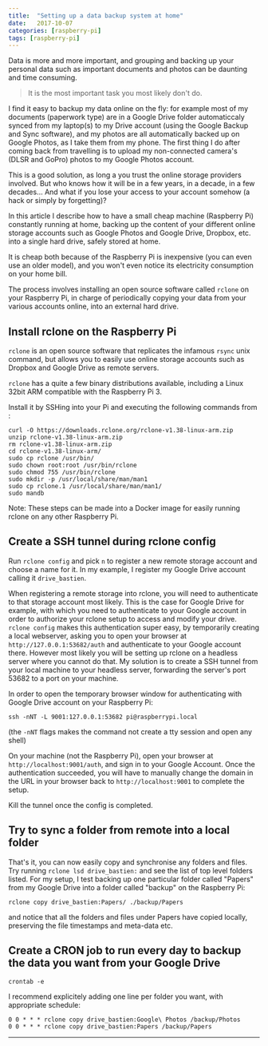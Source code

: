 ```yaml
---
title:  "Setting up a data backup system at home"
date:   2017-10-07
categories: [raspberry-pi]
tags: [raspberry-pi]
---
```


Data is more and more important, and grouping and backing up your personal data such as important documents and photos can be daunting and time consuming.

> It is the most important task you most likely don't do.

I find it easy to backup my data online on the fly: for example most of my documents (paperwork type) are in a Google Drive folder automaticcaly synced from my laptop(s) to my Drive account (using the Google Backup and Sync software), and my photos are all automatically backed up on Google Photos, as I take them from my phone. The first thing I do after coming back from travelling is to upload my non-connected camera's (DLSR and GoPro) photos to my Google Photos account.

This is a good solution, as long a you trust the online storage providers involved. But who knows how it will be in a few years, in a decade, in a few decades... And what if you lose your access to your account somehow (a hack or simply by forgetting)?

In this article I describe how to have a small cheap machine (Raspberry Pi) constantly running at home, backing up the content of your different online storage accounts such as Google Photos and Google Drive, Dropbox, etc. into a single hard drive, safely stored at home.

It is cheap both because of the Raspberry Pi is inexpensive (you can even use an older model), and you won't even notice its electricity consumption on your home bill.

The process involves installing an open source software called `rclone` on your Raspberry Pi, in charge of periodically copying your data from your various accounts online, into an external hard drive.

## Install rclone on the Raspberry Pi

`rclone` is an open source software that replicates the infamous `rsync` unix command, but allows you to easily use online storage accounts such as Dropbox and Google Drive as remote servers.

`rclone` has a quite a few binary distributions available, including a Linux 32bit ARM compatible with the Raspberry Pi 3.

Install it by SSHing into your Pi and executing the following commands from :

```
curl -O https://downloads.rclone.org/rclone-v1.38-linux-arm.zip
unzip rclone-v1.38-linux-arm.zip 
rm rclone-v1.38-linux-arm.zip 
cd rclone-v1.38-linux-arm/
sudo cp rclone /usr/bin/
sudo chown root:root /usr/bin/rclone 
sudo chmod 755 /usr/bin/rclone 
sudo mkdir -p /usr/local/share/man/man1
sudo cp rclone.1 /usr/local/share/man/man1/
sudo mandb 
```

Note: These steps can be made into a Docker image for easily running rclone on any other Raspberry Pi.

## Create a SSH tunnel during rclone config 

Run `rclone config` and pick `n` to register a new remote storage account and choose a name for it. In my example, I register my Google Drive account calling it `drive_bastien`.

When registering a remote storage into rclone, you will need to authenticate to that storage account most likely.
This is the case for Google Drive for example, with which you need to authenticate to your Google account in order 
to authorize your rclone setup to access and modify your drive.
`rclone config` makes this authentication super easy, by temporarily creating a local webserver, 
asking you to open your browser at `http://127.0.0.1:53682/auth` and authenticate to your Google account there.
However most likely you will be setting up rclone on a headless server where you cannot do that.
My solution is to create a SSH tunnel from your local machine to your headless server, forwarding the server's port 53682
to a port on your machine.

In order to open the temporary browser window for authenticating with Google Drive account on your Raspberry Pi:

```
ssh -nNT -L 9001:127.0.0.1:53682 pi@raspberrypi.local
```

(the `-nNT` flags makes the command not create a tty session and open any shell)

On your machine (not the Raspberry Pi), open your browser at `http://localhost:9001/auth`, and sign in to your Google Account.
Once the authentication succeeded, you will have to manually change the domain in the URL in your browser back to `http://localhost:9001` to complete the setup.

Kill the tunnel once the config is completed.

## Try to sync a folder from remote into a local folder

That's it, you can now easily copy and synchronise any folders and files. 
Try running `rclone lsd drive_bastien:` and see the list of top level folders listed.
For my setup, I test backing up one particular folder called "Papers" from my Google Drive into a folder called "backup" on the Raspberry Pi:

```
rclone copy drive_bastien:Papers/ ./backup/Papers
```

and notice that all the folders and files under Papers have copied locally, preserving the file timestamps and meta-data etc.

## Create a CRON job to run every day to backup the data you want from your Google Drive

```
crontab -e
```

I recommend explicitely adding one line per folder you want, with appropriate schedule:
```
0 0 * * * rclone copy drive_bastien:Google\ Photos /backup/Photos
0 0 * * * rclone copy drive_bastien:Papers /backup/Papers
```

---
